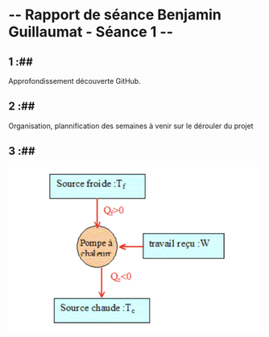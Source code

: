 # -- Rapport de séance Benjamin Guillaumat - Séance 1 -- #

## 1 :##

Approfondissement découverte GitHub.

## 2 :##

Organisation, plannification des semaines à venir sur le dérouler du projet

## 3 :##



![L'image](../Images/image1.png "Title")
